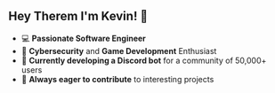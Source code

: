 ## Hey Therem I'm Kevin! 👋
- 💻 **Passionate Software Engineer**
- 🔐 **Cybersecurity** and **Game Development** Enthusiast
- 🚀 **Currently developing a Discord bot** for a community of 50,000+ users
- 🤝 **Always eager to contribute** to interesting projects
